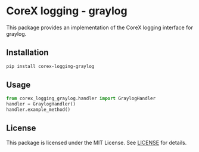 # CoreX logging - graylog

This package provides an implementation of the CoreX logging interface for graylog.

## Installation
~~~bash
pip install corex-logging-graylog
~~~

## Usage
~~~python
from corex_logging_graylog.handler import GraylogHandler
handler = GraylogHandler()
handler.example_method()
~~~

## License
This package is licensed under the MIT License. See [LICENSE](../LICENSE) for details.
